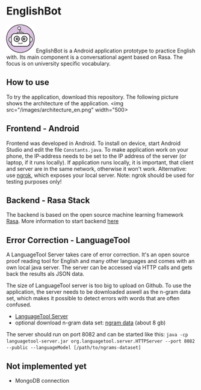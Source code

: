 # EnglishBot 
<img src="/images/icon_1024x1024.png" width="75">
EnglishBot is a Android application prototype to practice English with. Its main component is a conversational agent based on Rasa. The focus is on university specific vocabulary.

## How to use
To try the application, download this repository. The following picture shows the architecture of the application.
<img src="/images/architecture_en.png" width="500>

## Frontend - Android
Frontend was developed in Android. To install on device, start Android Studio and edit the file `Constants.java`.
To make application work on your phone, the IP-address needs to be set to the IP address of the server (or laptop, if it runs locally). If application runs locally, it is important, that client and server are in the same network, otherwise it won't work. Alternative: use [ngrok](https://ngrok.com/), which exposes your local server. Note: ngrok should be used for testing purposes only!

## Backend - Rasa Stack
The backend is based on the open source machine learning framework [Rasa](https://rasa.com).
More information to start backend [here](https://github.com/br00ks/englishbot/tree/master/backend)

## Error Correction - LanguageTool
A LanguageTool Server takes care of error correction. It's an open source proof reading tool for English and many other languages and comes with an own local java server. The server can be accessed via HTTP calls and gets back the results als JSON data.

The size of LanguageTool server is too big to upload on Github. To use the application, the server needs to be downloaded aswell as the n-gram data set, which makes it possible to detect errors with words that are often confused.
- [LanguageTool Server](http://wiki.languagetool.org/http-server)
- optional download n-gram data set: [ngram data](https://languagetool.org/download/ngram-data/) (about 8 gb)

The server should run on port 8082 and can be started like this:
`java -cp languagetool-server.jar org.languagetool.server.HTTPServer --port 8082 --public --languageModel [/path/to/ngrams-dataset]`

## Not implemented yet
- MongoDB connection
